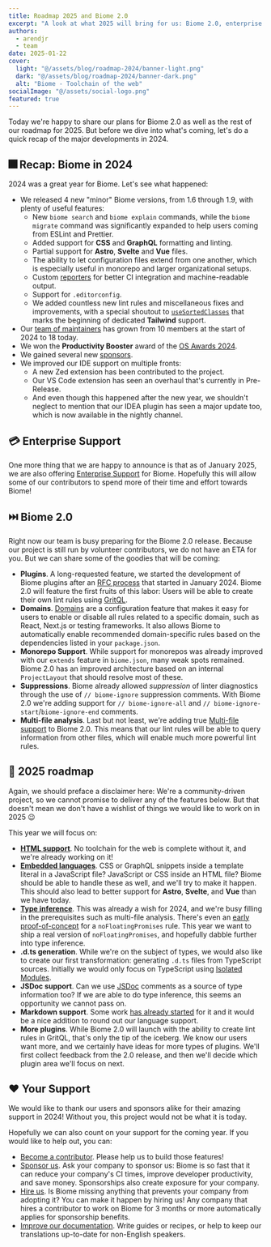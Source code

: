 ```yaml
---
title: Roadmap 2025 and Biome 2.0
excerpt: "A look at what 2025 will bring for us: Biome 2.0, enterprise support, and our roadmap"
authors:
  - arendjr
  - team
date: 2025-01-22
cover:
  light: "@/assets/blog/roadmap-2024/banner-light.png"
  dark: "@/assets/blog/roadmap-2024/banner-dark.png"
  alt: "Biome - Toolchain of the web"
socialImage: "@/assets/social-logo.png"
featured: true
---
```


Today we're happy to share our plans for Biome 2.0 as well as the rest of our roadmap for 2025. But before we dive into what's coming, let's do a quick recap of the major developments in 2024.

## 🎆 Recap: Biome in 2024

2024 was a great year for Biome. Let's see what happened:

* We released 4 new "minor" Biome versions, from 1.6 through 1.9, with plenty of useful features:
  * New `biome search` and `biome explain` commands, while the `biome migrate` command was significantly expanded to help users coming from ESLint and Prettier.
  * Added support for **CSS** and **GraphQL** formatting and linting. 
  * Partial support for **Astro**, **Svelte** and **Vue** files.
  * The ability to let configuration files extend from one another, which is especially useful in monorepo and larger organizational setups.
  * Custom [reporters](https://biomejs.dev/reference/reporters/) for better CI integration and machine-readable output.
  * Support for `.editorconfig`.
  * We added countless new lint rules and miscellaneous fixes and improvements, with a special shoutout to [`useSortedClasses`](https://biomejs.dev/linter/rules/use-sorted-classes/) that marks the beginning of dedicated **Tailwind** support.
 * Our [team of maintainers](https://github.com/biomejs/biome/blob/main/CONTRIBUTING.md#current-members) has grown from 10 members at the start of 2024 to 18 today.
 * We won the **Productivity Booster** award of the [OS Awards 2024](https://osawards.com/javascript/2024).
 * We gained several new [sponsors](https://github.com/biomejs/biome#sponsors).
 * We improved our IDE support on multiple fronts:
   * A new Zed extension has been contributed to the project.
   * Our VS Code extension has seen an overhaul that's currently in Pre-Release.
   * And even though this happened after the new year, we shouldn't neglect to mention that our IDEA plugin has seen a major update too, which is now available in the nightly channel.

## 💳 Enterprise Support

One more thing that we are happy to announce is that as of January 2025, we are also offering [Enterprise Support](https://biomejs.dev/enterprise) for Biome. Hopefully this will allow some of our contributors to spend more of their time and effort towards Biome!

## ⏭️ Biome 2.0

Right now our team is busy preparing for the Biome 2.0 release. Because our project is still run by volunteer contributors, we do not have an ETA for you. But we can share some of the goodies that will be coming:

* **Plugins**. A long-requested feature, we started the development of Biome plugins after an [RFC process](https://github.com/biomejs/biome/discussions/1762) that started in January 2024. Biome 2.0 will feature the first fruits of this labor: Users will be able to create their own lint rules using [GritQL](https://docs.grit.io/language/overview).
* **Domains**. [Domains](https://github.com/biomejs/biome/blob/main/.changeset/introduce_the_domains_linter_feature.md) are a configuration feature that makes it easy for users to enable or disable all rules related to a specific domain, such as React, Next.js or testing frameworks. It also allows Biome to automatically enable recommended domain-specific rules based on the dependencies listed in your `package.json`.
* **Monorepo Support**. While support for monorepos was already improved with our `extends` feature in `biome.json`, many weak spots remained. Biome 2.0 has an improved architecture based on an internal `ProjectLayout` that should resolve most of these.
* **Suppressions**. Biome already allowed *suppression* of linter diagnostics through the use of `// biome-ignore` suppression comments. With Biome 2.0 we're adding support for `// biome-ignore-all` and `// biome-ignore-start`/`biome-ignore-end` comments.
* **Multi-file analysis**. Last but not least, we're adding true [Multi-file support](https://github.com/biomejs/biome/issues/3307) to Biome 2.0. This means that our lint rules will be able to query information from other files, which will enable much more powerful lint rules.

## 🌌 2025 roadmap

Again, we should preface a disclaimer here: We're a community-driven project, so we cannot promise to deliver any of the features below. But that doesn't mean we don't have a wishlist of things we would like to work on in 2025 😉

This year we will focus on:

* [**HTML support**](https://github.com/biomejs/biome/issues/4726). No toolchain for the web is complete without it, and we're already working on it!
* [**Embedded languages**](https://github.com/biomejs/biome/issues/3334). CSS or GraphQL snippets inside a template literal in a JavaScript file? JavaScript or CSS inside an HTML file? Biome should be able to handle these as well, and we'll try to make it happen. This should also lead to better support for **Astro**, **Svelte**, and **Vue** than we have today.
* [**Type inference**](https://github.com/biomejs/biome/issues/3187). This was already a wish for 2024, and we're busy filling in the prerequisites such as multi-file analysis. There's even an [early proof-of-concept](https://github.com/biomejs/biome/pull/4911) for a `noFloatingPromises` rule. This year we want to ship a real version of `noFloatingPromises`, and hopefully dabble further into type inference.
* **.d.ts generation**. While we're on the subject of types, we would also like to create our first transformation: generating `.d.ts` files from TypeScript sources. Initially we would only focus on TypeScript using [Isolated Modules](https://www.typescriptlang.org/tsconfig/#isolatedModules).
* **JSDoc support**. Can we use [JSDoc](https://jsdoc.app/) comments as a source of type information too? If we are able to do type inference, this seems an opportunity we cannot pass on.
* **Markdown support**. Some work [has already started](https://github.com/biomejs/biome/issues/3718) for it and it would be a nice addition to round out our language support.
* **More plugins**. While Biome 2.0 will launch with the ability to create lint rules in GritQL, that's only the tip of the iceberg. We know our users want more, and we certainly have ideas for more types of plugins. We'll first collect feedback from the 2.0 release, and then we'll decide which plugin area we'll focus on next.

## ❤️ Your Support

We would like to thank our users and sponsors alike for their amazing support in 2024! Without you, this project would not be what it is today.

Hopefully we can also count on your support for the coming year. If you would like to help out, you can:

* [Become a contributor](https://github.com/biomejs/biome/blob/main/CONTRIBUTING.md). Please help us to build those features!
* [Sponsor us](https://github.com/biomejs/biome/tree/main#funding). Ask your company to sponsor us: Biome is so fast that it can reduce your company's CI times, improve developer productivity, and save money. Sponsorships also create exposure for your company.
* [Hire us](https://biomejs.dev/enterprise/). Is Biome missing anything that prevents your company from adopting it? You can make it happen by hiring us! Any company that hires a contributor to work on Biome for 3 months or more automatically applies for sponsorship benefits.
* [Improve our documentation](https://github.com/biomejs/website/). Write guides or recipes, or help to keep our translations up-to-date for non-English speakers.

